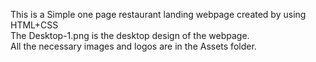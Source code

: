 This is a Simple one page restaurant landing webpage created by using HTML+CSS<br>
The Desktop-1.png is the desktop design of the webpage. <br>
All the necessary images and logos are in the Assets folder. 
